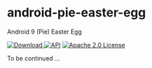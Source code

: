 # android-pie-easter-egg
Android 9 (Pie) Easter Egg

[ ![Download](https://api.bintray.com/packages/just-apps/android-pie-easter-egg/Android-Pie-Easter-Egg/images/download.svg) ](https://bintray.com/just-apps/android-pie-easter-egg/Android-Pie-Easter-Egg/_latestVersion)
[![API](https://img.shields.io/badge/API-24%2B-blue.svg?style=flat)](https://android-arsenal.com/api?level=24)
[![Apache 2.0 License](https://img.shields.io/badge/license-Apache%202.0-blue.svg?style=flat)](https://github.com/Just-Apps/android-pie-easter-egg/blob/develop/LICENSE.md)

To be continued ...
